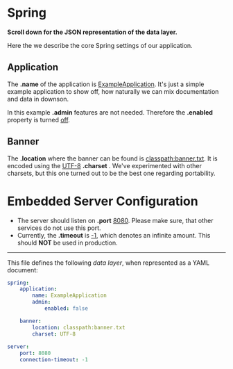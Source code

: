 # Spring [](alias "spring")

**Scroll down for the JSON representation of the data layer.**

Here the we describe the core Spring settings of our application.

## Application [](alias "application")

The **.name** [](right) of the application is [ExampleApplication](string). It's just a simple example application to show off, how naturally we can mix documentation and data in downson.

In this example **.admin** [](right:object) features are not needed. Therefore the **.enabled** [](right) property is turned [off](boolean "false"). []($)

## Banner [](alias "banner")

The **.location** [](right) where the banner can be found is [classpath:banner.txt](string). It is encoded using the [UTF-8](string) **.charset** [](left). We've experimented with other charsets, but this one turned out to be the best one regarding portability.


# Embedded Server Configuration [](alias "server")

  * The server should listen on **.port** [](right) [8080](int). Please make sure, that other services do not use this port.
  * Currently, the **.timeout** [](right "connection-timeout") is [-1](int), which denotes an infinite amount. This should **NOT** be used in production.

---

This file defines the following *data layer*, when represented as a YAML document:

~~~~YAML
spring:
    application:
        name: ExampleApplication
        admin:
            enabled: false

    banner:
        location: classpath:banner.txt
        charset: UTF-8
    
server:
    port: 8080
    connection-timeout: -1
~~~~
